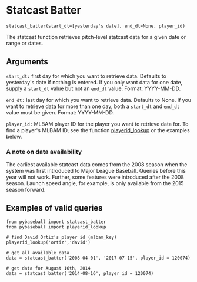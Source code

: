 # Statcast Batter
`statcast_batter(start_dt=[yesterday's date], end_dt=None, player_id)`

The statcast function retrieves pitch-level statcast data for a given date or range or dates. 

## Arguments
`start_dt:` first day for which you want to retrieve data. Defaults to yesterday's date if nothing is entered. If you only want data for one date, supply a `start_dt` value but not an `end_dt` value. Format: YYYY-MM-DD. 

`end_dt:` last day for which you want to retrieve data. Defaults to None. If you want to retrieve data for more than one day, both a `start_dt` and `end_dt` value must be given. Format: YYYY-MM-DD. 

`player_id:` MLBAM player ID for the player you want to retrieve data for. To find a player's MLBAM ID, see the function [playerid_lookup](http://github.com/jldbc/pybaseball/docs/playerid_lookup.md) or the examples below. 

### A note on data availability 
The earliest available statcast data comes from the 2008 season when the system was first introduced to Major League Baseball. Queries before this year will not work. Further, some features were introduced after the 2008 season. Launch speed angle, for example, is only available from the 2015 season forward. 

## Examples of valid queries

~~~~
from pybaseball import statcast_batter
from pybaseball import playerid_lookup

# find David Ortiz's player id (mlbam_key)
playerid_lookup('ortiz','david')

# get all available data
data = statcast_batter('2008-04-01', '2017-07-15', player_id = 120074)

# get data for August 16th, 2014
data = statcast_batter('2014-08-16', player_id = 120074)

~~~~
